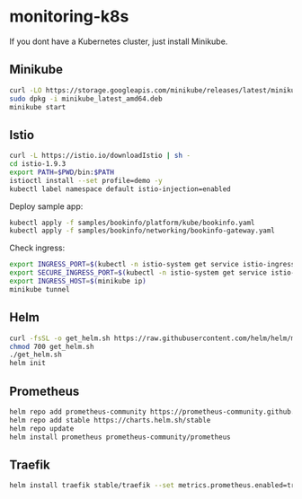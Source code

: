 # monitoring-k8s

If you dont have a Kubernetes cluster, just install Minikube.

## Minikube

```bash
curl -LO https://storage.googleapis.com/minikube/releases/latest/minikube_latest_amd64.deb
sudo dpkg -i minikube_latest_amd64.deb
minikube start
```

## Istio

```bash
curl -L https://istio.io/downloadIstio | sh -
cd istio-1.9.3
export PATH=$PWD/bin:$PATH
istioctl install --set profile=demo -y
kubectl label namespace default istio-injection=enabled
```

Deploy sample app:

```bash
kubectl apply -f samples/bookinfo/platform/kube/bookinfo.yaml
kubectl apply -f samples/bookinfo/networking/bookinfo-gateway.yaml
```

Check ingress:

```bash
export INGRESS_PORT=$(kubectl -n istio-system get service istio-ingressgateway -o jsonpath='{.spec.ports[?(@.name=="http2")].nodePort}')
export SECURE_INGRESS_PORT=$(kubectl -n istio-system get service istio-ingressgateway -o jsonpath='{.spec.ports[?(@.name=="https")].nodePort}')
export INGRESS_HOST=$(minikube ip)
minikube tunnel
```

## Helm

```bash
curl -fsSL -o get_helm.sh https://raw.githubusercontent.com/helm/helm/master/scripts/get-helm-3
chmod 700 get_helm.sh
./get_helm.sh
helm init
```

## Prometheus

```bash
helm repo add prometheus-community https://prometheus-community.github.io/helm-charts
helm repo add stable https://charts.helm.sh/stable
helm repo update
helm install prometheus prometheus-community/prometheus
```
## Traefik

```bash
helm install traefik stable/traefik --set metrics.prometheus.enabled=true
```
